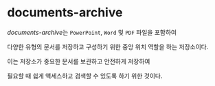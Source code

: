# documents-archive

*documents-archive*는 `PowerPoint`, `Word` 및 `PDF` 파일을 포함하여 

다양한 유형의 문서를 저장하고 구성하기 위한 중앙 위치 역할을 하는 저장소이다.

이는 저장소가 중요한 문서를 보관하고 안전하게 저장하여 

필요할 때 쉽게 액세스하고 검색할 수 있도록 하기 위한 것이다.
